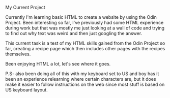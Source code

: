 My Current Project

Currently I'm learning basic HTML to create a website by using the Odin Project.
Been interesting so far, I've previously had some HTML experience during work but that was mostly me just looking at a wall of code and trying to find out why text was weird and then just googling the answer.

This current task is a test of my HTML skills gained from the Odin Project so far, creating a recipe page which then includes other pages with the recipes themselves.

Been enjoying HTML a lot, let's see where it goes.

P.S- also been doing all of this with my keyboard set to US and boy has it been an experience relearning where certain characters are, but it does make it easier to follow instructions on the web since most stuff is based on US keyboard layout.